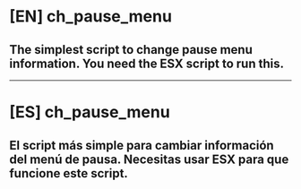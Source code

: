 # [EN] ch_pause_menu
## The simplest script to change pause menu information. You need the ESX script to run this.
---
# [ES] ch_pause_menu
## El script más simple para cambiar información del menú de pausa. Necesitas usar ESX para que funcione este script.
